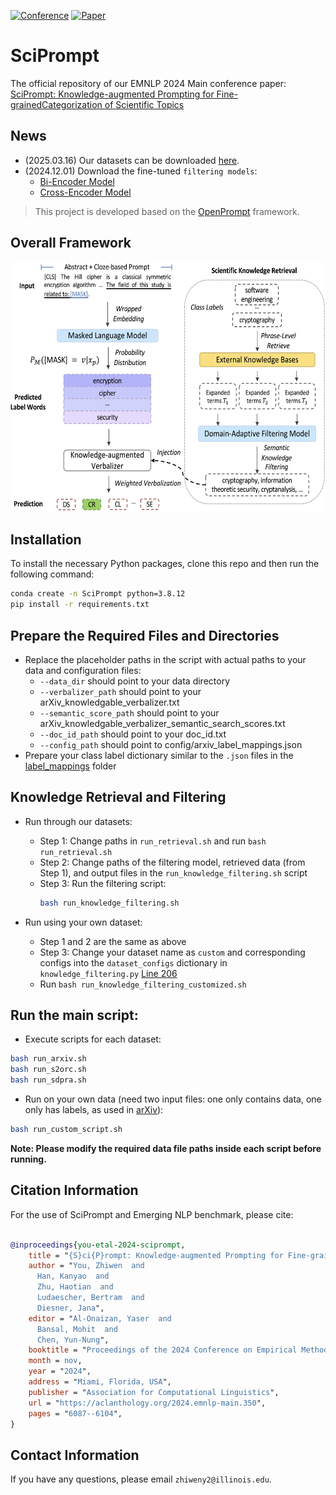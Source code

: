 [![Conference](https://img.shields.io/badge/EMNLP-2024-4b44ce)](https://2024.emnlp.org/)
[![Paper](http://img.shields.io/badge/paper-ACL--anthology-B31B1B.svg)](https://aclanthology.org/2024.emnlp-main.350.pdf)

# SciPrompt
The official repository of our EMNLP 2024 Main conference paper: [SciPrompt: Knowledge-augmented Prompting for Fine-grainedCategorization of Scientific Topics](https://aclanthology.org/2024.emnlp-main.350/)

## News
- (2025.03.16) Our datasets can be downloaded [here](https://drive.google.com/file/d/1w5IxtfayNPlrAE6I_vp2zKhx8ntDMRMv/view).
- (2024.12.01) Download the fine-tuned `filtering models`:
    - [Bi-Encoder Model](https://drive.google.com/file/d/1PLoMoqr14Kc4RHCglMw_WMn_U0GKAxBN/view?usp=sharing)
    - [Cross-Encoder Model](https://drive.google.com/file/d/1-xH453E-2GsejNdFc9gLg6xrurXembn4/view?usp=sharing)



> This project is developed based on the [OpenPrompt](https://github.com/thunlp/OpenPrompt) framework.

## Overall Framework
<div align="center">
  <img src="https://github.com/zhiwenyou103/SciPrompt/blob/main/pics/system.jpg" height="400" width="600">
</div>


## Installation
To install the necessary Python packages, clone this repo and then run the following command:
```bash
conda create -n SciPrompt python=3.8.12
pip install -r requirements.txt
```

## Prepare the Required Files and Directories

- Replace the placeholder paths in the script with actual paths to your data and configuration files:
  - `--data_dir` should point to your data directory
  - `--verbalizer_path` should point to your arXiv_knowledgable_verbalizer.txt
  - `--semantic_score_path` should point to your arXiv_knowledgable_verbalizer_semantic_search_scores.txt
  - `--doc_id_path` should point to your doc_id.txt
  - `--config_path` should point to config/arxiv_label_mappings.json
- Prepare your class label dictionary similar to the `.json` files in the [label_mappings](https://github.com/zhiwenyou103/SciPrompt/tree/main/label_mappings) folder
  
## Knowledge Retrieval and Filtering

- Run through our datasets:
  - Step 1: Change paths in `run_retrieval.sh` and run `bash run_retrieval.sh`
  - Step 2: Change paths of the filtering model, retrieved data (from Step 1), and output files in the `run_knowledge_filtering.sh` script
  - Step 3: Run the filtering script:
    ```bash
    bash run_knowledge_filtering.sh
    ```

- Run using your own dataset:
  - Step 1 and 2 are the same as above
  - Step 3: Change your dataset name as `custom` and corresponding configs into the `dataset_configs` dictionary in `knowledge_filtering.py` [Line 206](https://github.com/zhiwenyou103/SciPrompt/blob/main/knowledge_filtering.py#L206)
  - Run `bash run_knowledge_filtering_customized.sh`

## Run the main script:

- Execute scripts for each dataset:
```bash
bash run_arxiv.sh
bash run_s2orc.sh
bash run_sdpra.sh
```
- Run on your own data (need two input files: one only contains data, one only has labels, as used in [arXiv](https://github.com/zhiwenyou103/SciPrompt/tree/main/data/arXiv)):
```bash
bash run_custom_script.sh
```

**Note: Please modify the required data file paths inside each script before running.**


## Citation Information
For the use of SciPrompt and Emerging NLP benchmark, please cite:
```bibtex

@inproceedings{you-etal-2024-sciprompt,
    title = "{S}ci{P}rompt: Knowledge-augmented Prompting for Fine-grained Categorization of Scientific Topics",
    author = "You, Zhiwen  and
      Han, Kanyao  and
      Zhu, Haotian  and
      Ludaescher, Bertram  and
      Diesner, Jana",
    editor = "Al-Onaizan, Yaser  and
      Bansal, Mohit  and
      Chen, Yun-Nung",
    booktitle = "Proceedings of the 2024 Conference on Empirical Methods in Natural Language Processing",
    month = nov,
    year = "2024",
    address = "Miami, Florida, USA",
    publisher = "Association for Computational Linguistics",
    url = "https://aclanthology.org/2024.emnlp-main.350",
    pages = "6087--6104",
}
```
## Contact Information
If you have any questions, please email `zhiweny2@illinois.edu`.
